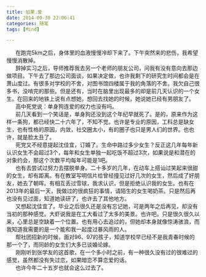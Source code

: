 ```yaml
---
title: 如果.爱
date: 2014-09-30 22:06:41
categories: 随笔
tags: [Mind]

---
```

      在跑完5km之后，身体里的血液慢慢冷却下来了。下午突然来的悲伤，我希望慢慢消散掉。  
      辞掉实习之后，导师推荐我去另一个老师的朋友公司，问我有没有意向去那边做项目。下午去了那边公司面谈，如果决定做，也许我剩下的研究生时间都会是在萧山度过。有很多对学校的不舍，对图书馆四楼属于我的角落的不舍。我欠自己很多书，没啃完的那些。但是还有，当时在脑里出现最多的却是前几天认识的一个女生。在回来的地铁上说有点想她，想回去找她的时候，她说她已经有男朋友了。  
      高中死党说：单身狗连爱的权力也没有吗。  
      前几天看到一个笑话是，单身狗还没到这个年纪早就死了。是的，原来作为这样一条狗，都已经快二十六年了，不知不觉。也许是专业的原因，工科总是缺女生，也有性格的原因，内敛，社交圈太小，有的圈子也只是男人们的世界。也也许，就是脸太丑了。  
      死党又不经意提起沈佳宜，订婚了。生命中路过多少女生？反正这几年每年新认识女生不会超过3个，每年和女生单独一起吃饭不超过3次，如果说是和潜在的对象约会，那这个次数平均每年可能是1吧。  
      也有去尝试过努力去摆脱单身。二十多岁的几年，在动车上搭讪过笑起来很甜的女生，却有距离。有在教室写明信片给曾经撞见过好几次的女生，然后成了好朋友，她去了朝晖。有相互丢过雪球，我求认识，但是拒绝认识我的女生。也有在2013年的最后一天，我做过的很疯狂的事情，请陌生的女生喝奶茶。只是然后再也没有见过面，知道她读研了，也许去了其他地方。  
      又想起沈佳宜了。毕业之后很久还是没有忘记她，可是两年之后再见，却没有当初的那种感觉。大虾说我是在工大看过了太多的美景。也许吧。只是很久很久以来，心里总是空缺着一个位置。也有用心去追过的，但她却本身就像惊涛骇浪，而我知道我需要的是一个能和我一起度过暴风雨的人。  
      帮社团招新的时候，面对96、97的孩子，知道学校早已经不是我青春时候的那一个了，而同龄的女生们大多已谈婚论嫁。  
      刚刚听到张学友的这首歌，在一个多小时之前，有一种很久没有过的很难过的感觉，虽然都没有失过恋，如果暗恋不算恋爱的话。  
      也许今年二十五岁也就会这么过去了。